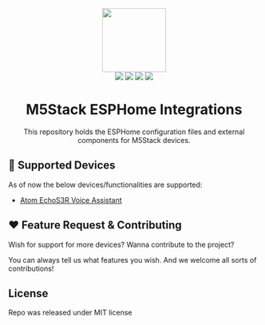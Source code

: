 <div align="center">
  <img src="https://docs.m5stack.com/assets/m5logo2022.svg" width="128" />
</div>


<div align="center">
  <img src="https://img.shields.io/badge/home%20assistant-%2341BDF5.svg?style=for-the-badge&logo=home-assistant&logoColor=white">
  <img src="https://img.shields.io/badge/ESPHome-000000.svg?style=for-the-badge&logo=ESPHome&logoColor=white">
  <img src="https://img.shields.io/badge/espressif-E7352C.svg?style=for-the-badge&logo=espressif&logoColor=white">
  <img src="https://img.shields.io/badge/PlatformIO-F5822A.svg?style=for-the-badge&logo=PlatformIO&logoColor=white">
</div>

<h1 align="center">
  M5Stack ESPHome Integrations 
</h1>
<p align="center">
  This repository holds the ESPHome configuration files and external components for M5Stack devices.
</p>

## 🚀 Supported Devices

As of now the below devices/functionalities are supported:

- [Atom EchoS3R Voice Assistant](https://docs.m5stack.com/en/core/Atom_EchoS3R)


## ❤️ Feature Request & Contributing

Wish for support for more devices? Wanna contribute to the project?

You can always tell us what features you wish. And we welcome all sorts of contributions!

## License

Repo was released under MIT license